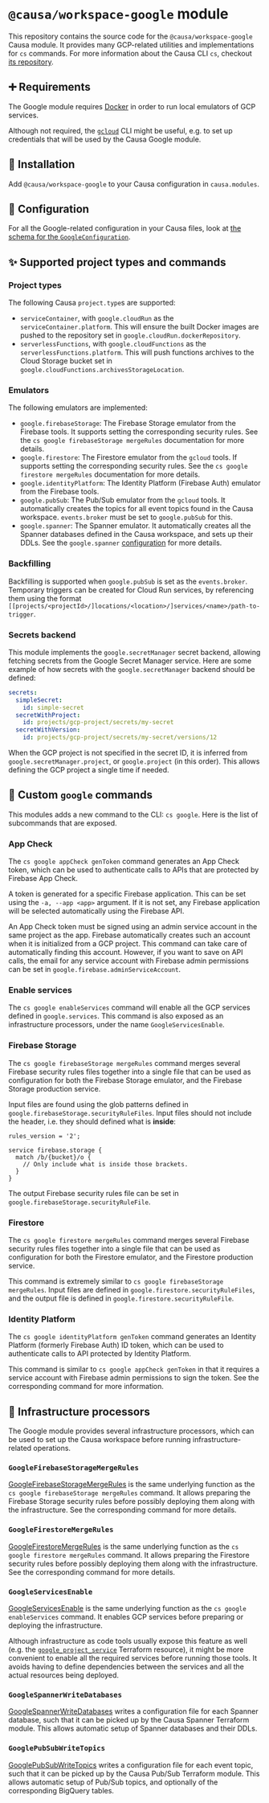 # `@causa/workspace-google` module

This repository contains the source code for the `@causa/workspace-google` Causa module. It provides many GCP-related utilities and implementations for `cs` commands. For more information about the Causa CLI `cs`, checkout [its repository](https://github.com/causa-io/cli).

## ➕ Requirements

The Google module requires [Docker](https://www.docker.com/) in order to run local emulators of GCP services.

Although not required, the [`gcloud`](https://cloud.google.com/sdk/gcloud) CLI might be useful, e.g. to set up credentials that will be used by the Causa Google module.

## 🎉 Installation

Add `@causa/workspace-google` to your Causa configuration in `causa.modules`.

## 🔧 Configuration

For all the Google-related configuration in your Causa files, look at [the schema for the `GoogleConfiguration`](./src/configurations/google.ts).

## ✨ Supported project types and commands

### Project types

The following Causa `project.type`s are supported:

- `serviceContainer`, with `google.cloudRun` as the `serviceContainer.platform`. This will ensure the built Docker images are pushed to the repository set in `google.cloudRun.dockerRepository`.
- `serverlessFunctions`, with `google.cloudFunctions` as the `serverlessFunctions.platform`. This will push functions archives to the Cloud Storage bucket set in `google.cloudFunctions.archivesStorageLocation`.

### Emulators

The following emulators are implemented:

- `google.firebaseStorage`: The Firebase Storage emulator from the Firebase tools. It supports setting the corresponding security rules. See the `cs google firebaseStorage mergeRules` documentation for more details.
- `google.firestore`: The Firestore emulator from the `gcloud` tools. If supports setting the corresponding security rules. See the `cs google firestore mergeRules` documentation for more details.
- `google.identityPlatform`: The Identity Platform (Firebase Auth) emulator from the Firebase tools.
- `google.pubSub`: The Pub/Sub emulator from the `gcloud` tools. It automatically creates the topics for all event topics found in the Causa workspace. `events.broker` must be set to `google.pubSub` for this.
- `google.spanner`: The Spanner emulator. It automatically creates all the Spanner databases defined in the Causa workspace, and sets up their DDLs. See the `google.spanner` [configuration](./src/configurations/google.ts) for more details.

### Backfilling

Backfilling is supported when `google.pubSub` is set as the `events.broker`. Temporary triggers can be created for Cloud Run services, by referencing them using the format `[[projects/<projectId>/]locations/<location>/]services/<name>/path-to-trigger`.

### Secrets backend

This module implements the `google.secretManager` secret backend, allowing fetching secrets from the Google Secret Manager service. Here are some example of how secrets with the `google.secretManager` backend should be defined:

```yaml
secrets:
  simpleSecret:
    id: simple-secret
  secretWithProject:
    id: projects/gcp-project/secrets/my-secret
  secretWithVersion:
    id: projects/gcp-project/secrets/my-secret/versions/12
```

When the GCP project is not specified in the secret ID, it is inferred from `google.secretManager.project`, or `google.project` (in this order). This allows defining the GCP project a single time if needed.

## 🔨 Custom `google` commands

This modules adds a new command to the CLI: `cs google`. Here is the list of subcommands that are exposed.

### App Check

The `cs google appCheck genToken` command generates an App Check token, which can be used to authenticate calls to APIs that are protected by Firebase App Check.

A token is generated for a specific Firebase application. This can be set using the `-a, --app <app>` argument. If it is not set, any Firebase application will be selected automatically using the Firebase API.

An App Check token must be signed using an admin service account in the same project as the app. Firebase automatically creates such an account when it is initialized from a GCP project. This command can take care of automatically finding this account. However, if you want to save on API calls, the email for any service account with Firebase admin permissions can be set in `google.firebase.adminServiceAccount`.

### Enable services

The `cs google enableServices` command will enable all the GCP services defined in `google.services`. This command is also exposed as an infrastructure processors, under the name `GoogleServicesEnable`.

### Firebase Storage

The `cs google firebaseStorage mergeRules` command merges several Firebase security rules files together into a single file that can be used as configuration for both the Firebase Storage emulator, and the Firebase Storage production service.

Input files are found using the glob patterns defined in `google.firebaseStorage.securityRuleFiles`. Input files should not include the header, i.e. they should defined what is **inside**:

```
rules_version = '2';

service firebase.storage {
  match /b/{bucket}/o {
    // Only include what is inside those brackets.
  }
}
```

The output Firebase security rules file can be set in `google.firebaseStorage.securityRuleFile`.

### Firestore

The `cs google firestore mergeRules` command merges several Firebase security rules files together into a single file that can be used as configuration for both the Firestore emulator, and the Firestore production service.

This command is extremely similar to `cs google firebaseStorage mergeRules`. Input files are defined in `google.firestore.securityRuleFiles`, and the output file is defined in `google.firestore.securityRuleFile`.

### Identity Platform

The `cs google identityPlatform genToken` command generates an Identity Platform (formerly Firebase Auth) ID token, which can be used to authenticate calls to API protected by Identity Platform.

This command is similar to `cs google appCheck genToken` in that it requires a service account with Firebase admin permissions to sign the token. See the corresponding command for more information.

## 🧱 Infrastructure processors

The Google module provides several infrastructure processors, which can be used to set up the Causa workspace before running infrastructure-related operations.

### `GoogleFirebaseStorageMergeRules`

[GoogleFirebaseStorageMergeRules](./src/functions/google-firebase-storage-merge-rules.ts) is the same underlying function as the `cs google firebaseStorage mergeRules` command. It allows preparing the Firebase Storage security rules before possibly deploying them along with the infrastructure. See the corresponding command for more details.

### `GoogleFirestoreMergeRules`

[GoogleFirestoreMergeRules](./src/functions/google-firestore-merge-rules.ts) is the same underlying function as the `cs google firestore mergeRules` command. It allows preparing the Firestore security rules before possibly deploying them along with the infrastructure. See the corresponding command for more details.

### `GoogleServicesEnable`

[GoogleServicesEnable](./src/functions/google-services-enable.ts) is the same underlying function as the `cs google enableServices` command. It enables GCP services before preparing or deploying the infrastructure.

Although infrastructure as code tools usually expose this feature as well (e.g. the [`google_project_service`](https://registry.terraform.io/providers/hashicorp/google/latest/docs/resources/google_project_service) Terraform resource), it might be more convenient to enable all the required services before running those tools. It avoids having to define dependencies between the services and all the actual resources being deployed.

### `GoogleSpannerWriteDatabases`

[GoogleSpannerWriteDatabases](./src/functions/google-spanner-write-databases.ts) writes a configuration file for each Spanner database, such that it can be picked up by the Causa Spanner Terraform module. This allows automatic setup of Spanner databases and their DDLs.

### `GooglePubSubWriteTopics`

[GooglePubSubWriteTopics](./src/functions/google-pubsub-write-topics.ts) writes a configuration file for each event topic, such that it can be picked up by the Causa Pub/Sub Terraform module. This allows automatic setup of Pub/Sub topics, and optionally of the corresponding BigQuery tables.
